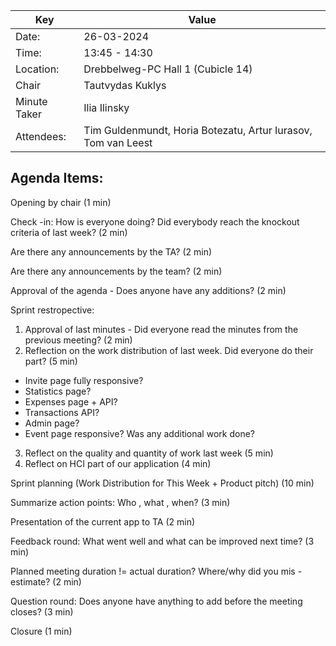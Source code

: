 | Key | Value                                                           |
| --- |-----------------------------------------------------------------|
| Date: | 26-03-2024                                                      |
| Time: | 13:45 - 14:30                                                   |
| Location: | Drebbelweg-PC Hall 1 (Cubicle 14)                               |
| Chair | Tautvydas Kuklys                                                |
| Minute Taker | Ilia Ilinsky                                                                |
| Attendees: | Tim Guldenmundt, Horia Botezatu, Artur Iurasov, Tom van Leest |

## Agenda Items:
Opening by chair (1 min)

Check -in: How is everyone doing? Did everybody reach the knockout criteria of last week? (2 min)

Are there any announcements by the TA? (2 min)

Are there any announcements by the team? (2 min)

Approval of the agenda - Does anyone have any additions? (2 min)

Sprint restropective: 
1. Approval of last minutes - Did everyone read the minutes from the previous meeting? (2 min)
2. Reflection on the work distribution of last week. Did everyone do their part? (5 min)
- Invite page fully responsive?
- Statistics page?
- Expenses page + API?
- Transactions API?
- Admin page?
- Event page responsive?
Was any additional work done?
3. Reflect on the quality and quantity of work last week (5 min)
4. Reflect on HCI part of our application (4 min)

Sprint planning (Work Distribution for This Week + Product pitch) (10 min)

Summarize action points: Who , what , when? (3 min)

Presentation of the current app to TA (2 min)

Feedback round: What went well and what can be improved next time? (3 min)

Planned meeting duration != actual duration? Where/why did you mis -estimate? (2 min)

Question round: Does anyone have anything to add before the meeting closes? (3 min)

Closure (1 min)